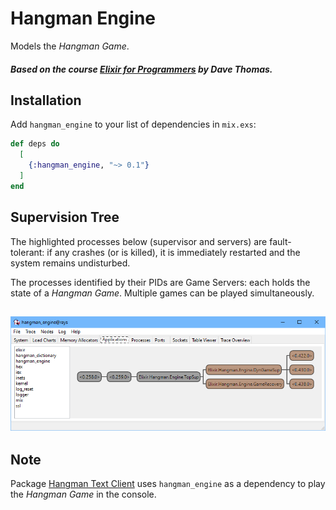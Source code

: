# Hangman Engine

Models the _Hangman Game_.

##### Based on the course [Elixir for Programmers](https://codestool.coding-gnome.com/courses/elixir-for-programmers) by Dave Thomas.

## Installation

Add `hangman_engine` to your list of dependencies in `mix.exs`:

```elixir
def deps do
  [
    {:hangman_engine, "~> 0.1"}
  ]
end
```

## Supervision Tree

The highlighted processes below (supervisor and servers) are fault-tolerant:
if any crashes (or is killed), it is immediately restarted and the system
remains undisturbed.

The processes identified by their PIDs are Game Servers: each holds the state of
a _Hangman Game_. Multiple games can be played simultaneously.

## ![engine_app](images/hangman_engine_app.png)

## Note

Package [Hangman Text Client](https://hex.pm/packages/hangman_text_client) uses
`hangman_engine` as a dependency to play the _Hangman Game_ in the console.
